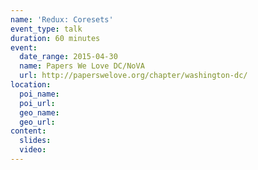 ```yaml
---
name: 'Redux: Coresets'
event_type: talk
duration: 60 minutes
event:
  date_range: 2015-04-30
  name: Papers We Love DC/NoVA
  url: http://paperswelove.org/chapter/washington-dc/
location:
  poi_name:
  poi_url:
  geo_name:
  geo_url:
content:
  slides:
  video:
---
```

